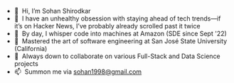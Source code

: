 - 👋 &nbsp;Hi, I’m Sohan Shirodkar
- 👀 &nbsp;I have an unhealthy obsession with staying ahead of tech trends&mdash;if it’s on Hacker News, I’ve probably already scrolled past it twice 
- 💼 &nbsp;By day, I whisper code into machines at Amazon (SDE since Sept '22)  
- 🌱 &nbsp;Mastered the art of software engineering at San José State University (California) 
- 💞️ &nbsp;Always down to collaborate on various Full-Stack and Data Science projects
- 📫 &nbsp;Summon me via sohan1998@gmail.com  

<!---
sohan1998/sohan1998 is a ✨ special ✨ repository because its `README.md` (this file) appears on your GitHub profile.
You can click the Preview link to take a look at your changes.
--->

